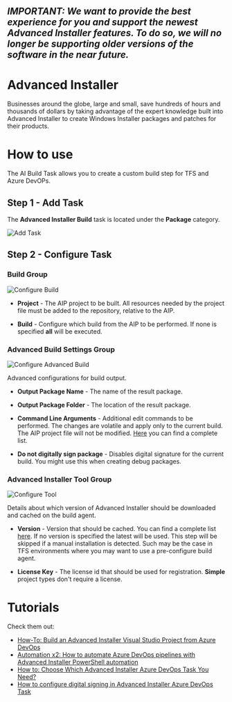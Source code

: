 ## ***IMPORTANT: We want to provide the best experience for you and support the newest Advanced Installer features. To do so, we will no longer be supporting older versions of the software in the near future.***


# Advanced Installer

Businesses around the globe, large and small, save hundreds of hours and thousands of dollars by taking advantage of the expert knowledge built into Advanced Installer to create Windows Installer packages and patches for their products.

# How to use 

The AI Build Task allows you to create a custom build step for TFS and Azure DevOPs.

## Step 1 - Add Task

The **Advanced Installer Build** task is located under the **Package** category.

![Add Task](images/task-add.png)

## Step 2 - Configure Task

### Build Group

![Configure Build](images/task-configure-build.png)

* **Project** - The AIP project to be built. All resources needed by the project file must be added to the repository, relative to the AIP.

* **Build** - Configure which build from the AIP to be performed. If none is specified **all** will be executed.

### Advanced Build Settings Group

![Configure Advanced Build](images/task-configure-advanced-build.png)

Advanced configurations for build output.

* **Output Package Name** - The name of the result package.

* **Output Package Folder** - The location of the result package.

* **Command Line Arguments** - Additional edit commands to be performed. The changes are volatile and apply only to the current build. The AIP project file will not be modified. [Here](https://www.advancedinstaller.com/user-guide/command-line-editing.html) you can find a complete list.

* **Do not digitally sign package** - Disables digital signature for the current build. You might use this when creating debug packages.

### Advanced Installer Tool Group

![Configure Tool](images/task-configure-tool.png)

Details about which version of Advanced Installer should be downloaded and cached on the build agent.

* **Version** - Version that should be cached. You can find a complete list [here](https://www.advancedinstaller.com/version-history.html). If no version is specified the latest will be used. This step will be skipped if a manual installation is detected. Such may be the case in TFS environments where you may want to use a pre-configure build agent.

* **License Key** - The license id that should be used for registration. **Simple** project types don't require a license.


# Tutorials

Check them out:
* [How-To: Build an Advanced Installer Visual Studio Project from Azure DevOps](https://www.advancedinstaller.com/visual-studio-project-from-azure-devops-pipeline.html)
* [Automation x2: How to automate Azure DevOps pipelines with Advanced Installer PowerShell automation](https://www.advancedinstaller.com/azure-devops-pipeline-powershell-automation.html)
* [How to: Choose Which Advanced Installer Azure DevOps Task You Need?](https://www.advancedinstaller.com/azure-devops-tasks.html)
* [How to configure digital signing in Advanced Installer Azure DevOps Task](https://www.advancedinstaller.com/azure-devops-configure-digital-signature.html)

